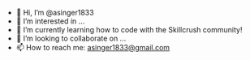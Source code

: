 - 👋 Hi, I’m @asinger1833
- 👀 I’m interested in ...
- 🌱 I’m currently learning how to code with the Skillcrush community!
- 💞️ I’m looking to collaborate on ...
- 📫 How to reach me: asinger1833@gmail.com

<!---
asinger1833/asinger1833 is a ✨ special ✨ repository because its `README.md` (this file) appears on your GitHub profile.
You can click the Preview link to take a look at your changes.
--->
